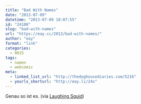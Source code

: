 ```yaml
---
title: "Bad With Names"
date: "2013-07-09"
datetime: "2013-07-09 18:07:55"
id: "24100"
slug: "bad-with-names"
url: "https://eay.cc/2013/bad-with-names/"
author: "eay"
format: "link"
categories:
  - 0815
tags:
  - namen
  - webcomic
meta:
  - linked_list_url: "http://thedoghousediaries.com/5216"
  - yourls_shorturl: "http://eay.li/24x"
---
```


Genau so ist es. (via [Laughing Squid](http://laughingsquid.com/bad-with-names-a-comic-about-forgetting-peoples-names-by-doghouse-diaries/))
